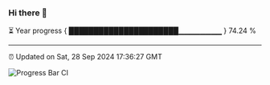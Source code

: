 ### Hi there 👋

⏳ Year progress { ██████████████████████▁▁▁▁▁▁▁▁ } 74.24 %

---

⏰ Updated on Sat, 28 Sep 2024 17:36:27 GMT

![Progress Bar CI](https://github.com/IshwaranRudhara/GIT-ACTION/workflows/Progress%20Bar%20CI/badge.svg)
